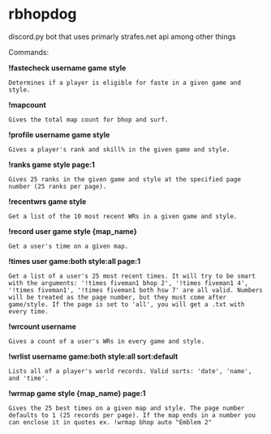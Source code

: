 # rbhopdog

discord.py bot that uses primarly strafes.net api among other things

Commands:

**!fastecheck username game style**

    Determines if a player is eligible for faste in a given game and style.

**!mapcount**

    Gives the total map count for bhop and surf.

**!profile username game style**

    Gives a player's rank and skill% in the given game and style.

**!ranks game style page:1**

    Gives 25 ranks in the given game and style at the specified page number (25 ranks per page).

**!recentwrs game style**

    Get a list of the 10 most recent WRs in a given game and style.

**!record user game style {map_name}**

    Get a user's time on a given map.

**!times user game:both style:all page:1**

    Get a list of a user's 25 most recent times. It will try to be smart with the arguments: '!times fiveman1 bhop 2', '!times fiveman1 4', '!times fiveman1', '!times fiveman1 both hsw 7' are all valid. Numbers will be treated as the page number, but they must come after game/style. If the page is set to 'all', you will get a .txt with every time.

**!wrcount username**

    Gives a count of a user's WRs in every game and style.

**!wrlist username game:both style:all sort:default**

    Lists all of a player's world records. Valid sorts: 'date', 'name', and 'time'.

**!wrmap game style {map_name} page:1**

    Gives the 25 best times on a given map and style. The page number defaults to 1 (25 records per page). If the map ends in a number you can enclose it in quotes ex. !wrmap bhop auto "Emblem 2"